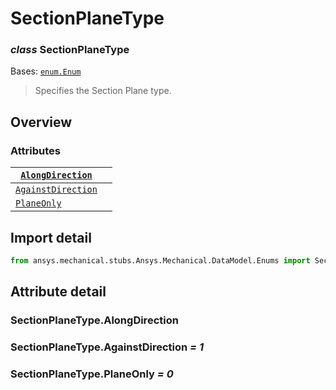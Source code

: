 <a id="sectionplanetype"></a>

# SectionPlaneType

<a id="SectionPlaneType"></a>

### *class* SectionPlaneType

Bases: [`enum.Enum`](https://docs.python.org/3/library/enum.html#enum.Enum)

> Specifies the Section Plane type.

> <!-- !! processed by numpydoc !! -->

<a id="overview"></a>

## Overview

### Attributes

| [`AlongDirection`](#SectionPlaneType.AlongDirection)     |    |
|----------------------------------------------------------|----|
| [`AgainstDirection`](#SectionPlaneType.AgainstDirection) |    |
| [`PlaneOnly`](#SectionPlaneType.PlaneOnly)               |    |

<a id="import-detail"></a>

## Import detail

```python
from ansys.mechanical.stubs.Ansys.Mechanical.DataModel.Enums import SectionPlaneType
```

<a id="attribute-detail"></a>

## Attribute detail

<a id="SectionPlaneType.AlongDirection"></a>

### SectionPlaneType.AlongDirection

<a id="SectionPlaneType.AgainstDirection"></a>

### SectionPlaneType.AgainstDirection *= 1*

<a id="SectionPlaneType.PlaneOnly"></a>

### SectionPlaneType.PlaneOnly *= 0*

